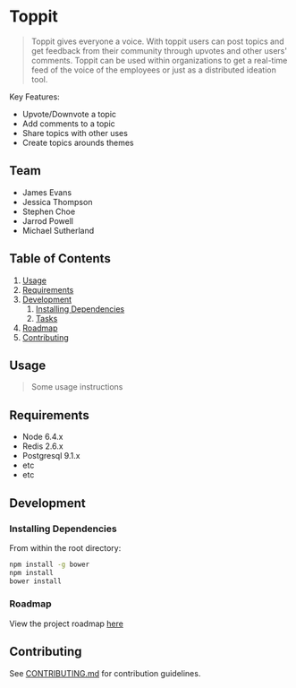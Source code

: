 # Toppit

> Toppit gives everyone a voice. With toppit users can post topics and get feedback from their community through upvotes and other users' comments. Toppit can be used within organizations to get a real-time feed of the voice of the employees or just as a distributed ideation tool.

Key Features:
  - Upvote/Downvote a topic
  - Add comments to a topic
  - Share topics with other uses
  - Create topics arounds themes

## Team

  - James Evans
  - Jessica Thompson
  - Stephen Choe
  - Jarrod Powell
  - Michael Sutherland

## Table of Contents

1. [Usage](#Usage)
1. [Requirements](#requirements)
1. [Development](#development)
    1. [Installing Dependencies](#installing-dependencies)
    1. [Tasks](#tasks)
1. [Roadmap](#roadmap)
1. [Contributing](#contributing)

## Usage

> Some usage instructions

## Requirements

- Node 6.4.x
- Redis 2.6.x
- Postgresql 9.1.x
- etc
- etc

## Development

### Installing Dependencies

From within the root directory:

```sh
npm install -g bower
npm install
bower install
```

### Roadmap

View the project roadmap [here](LINK_TO_DOC)


## Contributing

See [CONTRIBUTING.md](CONTRIBUTING.md) for contribution guidelines.
